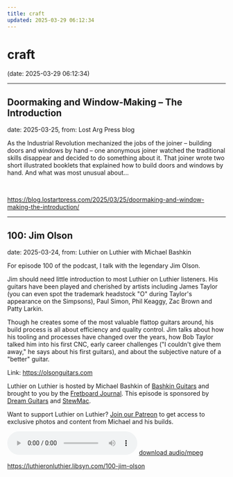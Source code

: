 ```yaml
---
title: craft
updated: 2025-03-29 06:12:34
---
```


# craft

(date: 2025-03-29 06:12:34)

---

## Doormaking and Window-Making – The Introduction

date: 2025-03-25, from: Lost Arg Press blog

As the Industrial Revolution mechanized the jobs of the joiner – building doors and windows by hand – one anonymous joiner watched the traditional skills disappear and decided to do something about it. That joiner wrote two short illustrated booklets that explained how to build doors and windows by hand. And what was most unusual about... 

<br> 

<https://blog.lostartpress.com/2025/03/25/doormaking-and-window-making-the-introduction/>

---

## 100: Jim Olson

date: 2025-03-24, from: Luthier on Luthier with Michael Bashkin

<p>For episode 100 of the podcast, I talk with the legendary Jim Olson.</p> <p>Jim should need little introduction to most Luthier on Luthier listeners. His guitars have been played and cherished by artists including James Taylor (you can even spot the trademark headstock "O" during Taylor's appearance on the Simpsons), Paul Simon, Phil Keaggy, Zac Brown and Patty Larkin.</p> <p>Though he creates some of the most valuable flattop guitars around, his build process is all about efficiency and quality control. Jim talks about how his tooling and processes have changed over the years, how Bob Taylor talked him into his first CNC, early career challenges ("I couldn't give them away," he says about his first guitars), and about the subjective nature of a "better" guitar.</p> <p>Link: <a href= "https://olsonguitars.com">https://olsonguitars.com</a></p> <p>Luthier on Luthier is hosted by Michael Bashkin of <a href= "https://www.bashkinguitars.com">Bashkin Guitars</a> and brought to you by the <a href= "https://shop.fretboardjournal.com/products/fretboard-journal-annual-subscription"> Fretboard Journal</a>. This episode is sponsored by <a href= "https://www.dreamguitars.com/">Dream Guitars</a> and <a href= "https://www.stewmac.com/?irclickid=VA-TmuXZ%3AxyPUn0Ut-05ZTupUkHUPAzGE2bmy00&utm_source=3755630&utm_medium=Impact&utm_campaign=3755630&utm_content=Online%20Tracking%20Link_1303370&irgwc=1&partner=Fretboard%20Journal&mpid=3755630&group="> StewMac</a>.</p> <p>Want to support Luthier on Luthier? <a href= "https://www.patreon.com/luthieronluthier">Join our Patreon</a> to get access to exclusive photos and content from Michael and his builds.</p> 

<audio crossorigin="anonymous" controls="controls">
<source type="audio/mpeg" src="https://traffic.libsyn.com/secure/luthieronluthier/LOL100.mp3?dest-id=480616"></source>
</audio> <a href="https://traffic.libsyn.com/secure/luthieronluthier/LOL100.mp3?dest-id=480616" target="_blank">download audio/mpeg</a><br> 

<https://luthieronluthier.libsyn.com/100-jim-olson>

